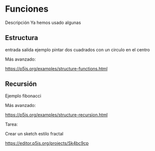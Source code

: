 # Funciones

Descripción
Ya hemos usado algunas

## Estructura

entrada salida
ejemplo pintar dos cuadrados con un circulo en el centro

Más avanzado:

https://p5js.org/examples/structure-functions.html

## Recursión 
Ejemplo fibonacci

Más avanzado: 

https://p5js.org/examples/structure-recursion.html

Tarea:

Crear un sketch estilo fractal

https://editor.p5js.org/projects/Sk4bc9cp

